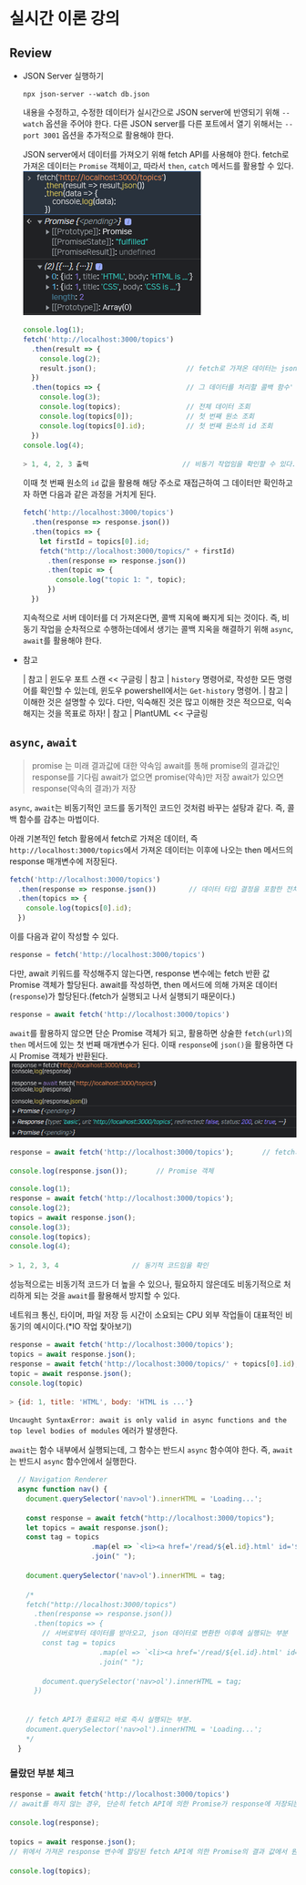 # 실시간 이론 강의

## Review

- JSON Server 실행하기

  ```command
  npx json-server --watch db.json
  ```

  내용을 수정하고, 수정한 데이터가 실시간으로 JSON server에 반영되기 위해 `--watch` 옵션을 주어야 한다. 다른 JSON server를 다른 포트에서 열기 위해서는 `--port 3001` 옵션을 추가적으로 활용해야 한다.

  JSON server에서 데이터를 가져오기 위해 fetch API를 사용해야 한다. fetch로 가져온 데이터는 `Promise` 객체이고, 따라서 `then`, `catch` 메서드를 활용할 수 있다.
  ![fetch](fetch.png)

  ```javascript
  console.log(1);
  fetch('http://localhost:3000/topics')
    .then(result => {
      console.log(2);
      result.json();                      // fetch로 가져온 데이터는 json 타입
    })
    .then(topics => {                     // 그 데이터를 처리할 콜백 함수'
      console.log(3);
      console.log(topics);                // 전체 데이터 조회
      console.log(topics[0]);             // 첫 번째 원소 조회
      console.log(topics[0].id);          // 첫 번째 원소의 id 조회
    })
  console.log(4);

  > 1, 4, 2, 3 출력                       // 비동기 작업임을 확인할 수 있다.
  ```

  이때 첫 번째 원소의 `id` 값을 활용해 해당 주소로 재접근하여 그 데이터만 확인하고자 하면 다음과 같은 과정을 거치게 된다.

  ```javascript
  fetch('http://localhost:3000/topics')
    .then(response => response.json())
    .then(topics => {
      let firstId = topics[0].id;
      fetch("http://localhost:3000/topics/" + firstId)
        .then(response => response.json())
        .then(topic => {
          console.log("topic 1: ", topic);
        })
    })
  ```

  지속적으로 서버 데이터를 더 가져온다면, 콜백 지옥에 빠지게 되는 것이다. 즉, 비동기 작업을 순차적으로 수행하는데에서 생기는 콜백 지옥을 해결하기 위해 `async`, `await`를 활용해야 한다.

- 참고

  | 참고 | 윈도우 포트 스캔 << 구글링
  | 참고 | `history` 명령어로, 작성한 모든 명령어를 확인할 수 있는데, 윈도우 powershell에서는 `Get-history` 명령어.
  | 참고 | 이해한 것은 설명할 수 있다. 다만, 익숙해진 것은 많고 이해한 것은 적으므로, 익숙해지는 것을 목표로 하자!
  | 참고 | PlantUML << 구글링

## `async`, `await`

> promise 는 미래 결과값에 대한 약속임
> await를 통해 promise의 결과값인 response를 기다림
> await가 없으면 promise(약속)만 저장
> await가 있으면 response(약속의 결과)가 저장

`async`, `await`는 비동기적인 코드를 동기적인 코드인 것처럼 바꾸는 설탕과 같다. 즉, 콜백 함수를 감추는 마법이다.

아래 기본적인 fetch 활용에서 fetch로 가져온 데이터, 즉 `http://localhost:3000/topics`에서 가져온 데이터는 이후에 나오는 then 메서드의 response 매개변수에 저장된다.

```javascript
fetch('http://localhost:3000/topics')
  .then(response => response.json())        // 데이터 타입 결정을 포함한 전처리 과정이 존재한다.
  .then(topics => {
    console.log(topics[0].id);
  })
```

이를 다음과 같이 작성할 수 있다.

```javascript
response = fetch('http://localhost:3000/topics')
```

다만, await 키워드를 작성해주지 않는다면, response 변수에는 fetch 반환 값 Promise 객체가 할당된다. await를 작성하면, then 메서드에 의해 가져온 데이터(`response`)가 할당된다.(fetch가 실행되고 나서 실행되기 때문이다.)

```javascript
response = await fetch('http://localhost:3000/topics')
```

`await`를 활용하지 않으면 단순 Promise 객체가 되고, 활용하면 상술한 `fetch(url)`의 `then` 메서드에 있는 첫 번째 매개변수가 된다. 이때 `response`에 `json()`을 활용하면 다시 Promise 객체가 반환된다.
![await](await.png)

```javascript
response = await fetch('http://localhost:3000/topics');       // fetch의 then 메서드에 있는 첫 번째 매개변수

console.log(response.json());       // Promise 객체
```

```javascript
console.log(1);
response = await fetch('http://localhost:3000/topics');
console.log(2);
topics = await response.json();
console.log(3);
console.log(topics);
console.log(4);

> 1, 2, 3, 4                  // 동기적 코드임을 확인
```

성능적으로는 비동기적 코드가 더 높을 수 있으나, 필요하지 않은데도 비동기적으로 처리하게 되는 것을 `await`를 활용해서 방지할 수 있다.

네트워크 통신, 타이머, 파일 저장 등 시간이 소요되는 CPU 외부 작업들이 대표적인 비동기의 예시이다.(*IO 작업 찾아보기)

```javascript
response = await fetch('http://localhost:3000/topics');
topics = await response.json();
response = await fetch('http://localhost:3000/topics/' + topics[0].id);
topic = await response.json();
console.log(topic)

> {id: 1, title: 'HTML', body: 'HTML is ...'}
```

`Uncaught SyntaxError: await is only valid in async functions and the top level bodies of modules` 에러가 발생한다.

`await`는 함수 내부에서 실행되는데, 그 함수는 반드시 `async` 함수여야 한다. 즉, `await`는 반드시 `async` 함수안에서 실행한다.

```javascript
  // Navigation Renderer
  async function nav() {
    document.querySelector('nav>ol').innerHTML = 'Loading...';

    const response = await fetch("http://localhost:3000/topics");
    let topics = await response.json();
    const tag = topics
                    .map(el => `<li><a href='/read/${el.id}.html' id='${el.id}' onclick='navHandler(event);'>${el.title}</a></li>`)
                    .join(" ");

    document.querySelector('nav>ol').innerHTML = tag;

    /* 
    fetch("http://localhost:3000/topics")
      .then(response => response.json())
      .then(topics => {
        // 서버로부터 데이터를 받아오고, json 데이터로 변환한 이후에 실행되는 부분
        const tag = topics
                      .map(el => `<li><a href='/read/${el.id}.html' id='${el.id}' onclick='navHandler(event);'>${el.title}</a></li>`)
                      .join(" ");

        document.querySelector('nav>ol').innerHTML = tag;
      })
    

    // fetch API가 종료되고 바로 즉시 실행되는 부분.
    document.querySelector('nav>ol').innerHTML = 'Loading...';
    */ 
  }
```

### 몰랐던 부분 체크

```javascript
response = await fetch('http://localhost:3000/topics')
// await를 하지 않는 경우, 단순히 fetch API에 의한 Promise가 response에 저장되는데, 필요한 것은 fetch API의 Promise가 성공적으로 실행되어 해당 Promise의 결과 값([[PromiseResult]]: Response)이다. 따라서, await를 통해 동기적으로 변경하면 해당 Promise가 성공적으로 종료되고, 결과 값을 가져와 response 변수에 할당할 수 있다.

console.log(response);

topics = await response.json();
// 위에서 가져온 response 변수에 할당된 fetch API에 의한 Promise의 결과 값에서 원하는 데이터를 가져오기 위해 확인해보면, body는 ReadableStream으로, JSON 객체로 변환해야 한다. 따라서 .json() 메서드를 사용하면, 데이터를 가져오고 객체로 변환하는 과정이 비동기적으로 이루어지기 때문에 또다시 await를 추가해 동기적으로 변경하여 JSON 객체로 변경된 데이터를 topics에 할당할 수 있다.

console.log(topics);
```
